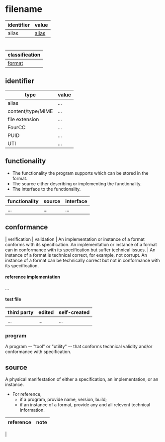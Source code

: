 # filename
| identifier     | value
| -------------- | -----
| alias          | [alias](#alias)

# <alias>
| classification
| --------------
| [format](README.md)

## identifier
| type              | value
| ----------------- | -----
| alias             | ...
| content/type/MIME | ...
| file extension    | ...
| FourCC            | ...
| PUID              | ...
| UTI               | ...

## functionality
* The functionality the program supports which can be stored in the format.
* The source either describing or implementing the functionality.
* The interface to the functionality.

| functionality | source | interface
| ------------- | ------ | ---------
| ...           | ...    | ...

## conformance
| verification | validation | 
An implementation or instance of a format conforms with its specification. An implementation or instance of a format can in conformance with its specification but suffer technical issues. | An instance of a format is technical correct, for example, not corrupt. An instance of a format can be technically correct but not in conformance with its specification.

#### reference implementation
...

#### test file
| third party | edited | self-created
| ------------| ------ | ------------
| ...         | ...    | ...

### program
A program -- "tool" or "utility" -- that conforms technical validity and/or conformance with specification.

## source
A physical manifestation of either a specification, an implementation, or an instance.
* For reference,
  * if a program, provide name, version, build;
  * if an instance of a format, provide any and all relevent technical information.

| reference | note
| --------- | ----
|

